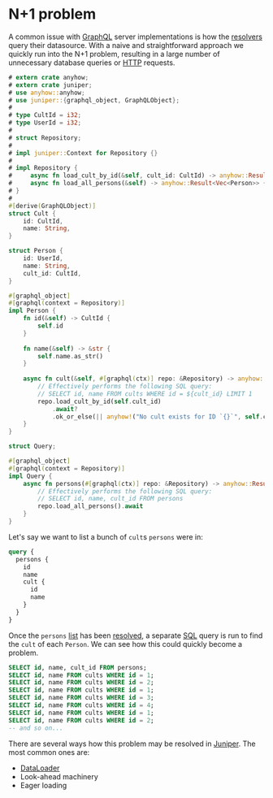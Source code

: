 N+1 problem
===========

A common issue with [GraphQL] server implementations is how the [resolvers][2] query their datasource. With a naive and straightforward approach we quickly run into the N+1 problem, resulting in a large number of unnecessary database queries or [HTTP] requests.

```rust
# extern crate anyhow;
# extern crate juniper;
# use anyhow::anyhow;
# use juniper::{graphql_object, GraphQLObject};
#
# type CultId = i32;
# type UserId = i32;
#
# struct Repository;
#
# impl juniper::Context for Repository {}
#
# impl Repository {
#     async fn load_cult_by_id(&self, cult_id: CultId) -> anyhow::Result<Option<Cult>> { unimplemented!() }
#     async fn load_all_persons(&self) -> anyhow::Result<Vec<Person>> { unimplemented!() }
# }
#
#[derive(GraphQLObject)]
struct Cult {
    id: CultId,
    name: String,
}

struct Person {
    id: UserId,
    name: String,
    cult_id: CultId,
}

#[graphql_object]
#[graphql(context = Repository)]
impl Person {
    fn id(&self) -> CultId {
        self.id
    }
    
    fn name(&self) -> &str {
        self.name.as_str()
    }
    
    async fn cult(&self, #[graphql(ctx)] repo: &Repository) -> anyhow::Result<Cult> {
        // Effectively performs the following SQL query:
        // SELECT id, name FROM cults WHERE id = ${cult_id} LIMIT 1
        repo.load_cult_by_id(self.cult_id)
            .await?
            .ok_or_else(|| anyhow!("No cult exists for ID `{}`", self.cult_id))
    }
}

struct Query;

#[graphql_object]
#[graphql(context = Repository)]
impl Query {
    async fn persons(#[graphql(ctx)] repo: &Repository) -> anyhow::Result<Vec<Person>> {
        // Effectively performs the following SQL query:
        // SELECT id, name, cult_id FROM persons
        repo.load_all_persons().await
    }
}
```

Let's say we want to list a bunch of `cult`s `persons` were in:
```graphql
query {
  persons {
    id
    name
    cult {
      id
      name
    }
  }
}
```

Once the `persons` [list][1] has been [resolved][2], a separate [SQL] query is run to find the `cult` of each `Person`. We can see how this could quickly become a problem.
```sql
SELECT id, name, cult_id FROM persons;
SELECT id, name FROM cults WHERE id = 1;
SELECT id, name FROM cults WHERE id = 2;
SELECT id, name FROM cults WHERE id = 1;
SELECT id, name FROM cults WHERE id = 3;
SELECT id, name FROM cults WHERE id = 4;
SELECT id, name FROM cults WHERE id = 1;
SELECT id, name FROM cults WHERE id = 2;
-- and so on...
```

There are several ways how this problem may be resolved in [Juniper]. The most common ones are:
- [DataLoader](dataloader.md)
- Look-ahead machinery
- Eager loading




[GraphQL]: https://graphql.org
[HTTP]: https://en.wikipedia.org/wiki/HTTP
[Juniper]: https://docs.rs/juniper
[Rust]: https://www.rust-lang.org
[SQL]: https://en.wikipedia.org/wiki/SQL

[1]: https://spec.graphql.org/October2021#sec-List
[2]: https://spec.graphql.org/October2021#sec-Executing-Fields
